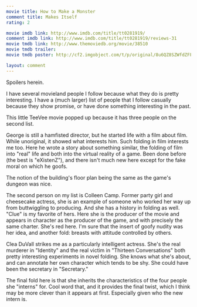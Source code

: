 ```yaml
---
movie title: How to Make a Monster
comment title: Makes Itself
rating: 2

movie imdb link: http://www.imdb.com/title/tt0281919/
comment imdb link: http://www.imdb.com/title/tt0281919/reviews-31
movie tmdb link: http://www.themoviedb.org/movie/38510
movie tmdb trailer: 
movie tmdb poster: http://cf2.imgobject.com/t/p/original/8u6QZ8SZWfdZFFWgzlIoA9OZxng.jpg

layout: comment
---
```


Spoilers herein.

I have several movieland people I follow because what they do is pretty interesting. I have  a (much larger) list of people that I follow casually because they show promise, or have  done something interesting in the past.

This little TeeVee movie popped up because it has three people on the second list.

George is still a hamfisted director, but he started life with a film about film. While  unoriginal, it showed what interests him. Such folding in film interests me too. Here he  wrote a story about something similar, the folding of film into "real" life and both into  the virtual reality of a game. Been done before (the best is "eXistenZ"), and there isn't  much new here except for the fake moral on which he goofs.

The notion of the building's floor plan being the same as the game's dungeon was nice.

The second person on my list is Colleen Camp. Former party girl and cheesecake actress,  she is an example of someone who worked her way up from buttwiggling to producing.  And she has a history in folding as well. "Clue" is my favorite of hers. Here she is the  producer of the movie and appears in character as the producer of the game, and with  precisely the same charter. She's red here. I'm sure that the insert of goofy nudity was  her idea, and another fold: breasts with attitude controlled by others.

Clea DuVall strikes me as a particularly intelligent actress. She's the real murderer in  "Identity" and the real victim in "Thirteen Conversations" both pretty interesting  experiments in novel folding. She knows what she's about, and can annotate her own  character which tends to be shy. She could have been the secretary in "Secretary."

The final fold here is that she inherits the characteristics of the four people she "interns"  for. Cool word that, and it provides the final twist, which I think may be more clever than  it appears at first. Especially given who the new intern is.